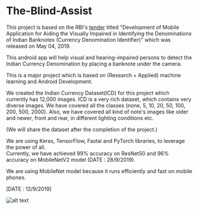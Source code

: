 # The-Blind-Assist

This project is based on the RBI's [tender](https://github.com/joshi98kishan/The-Blind-Assist/blob/master/RFP03052019.pdf) titled "Development of Mobile Application for Aiding the Visually Impaired in Identifying the Denominations of Indian Banknotes (Currency Denomination Identifier)" which was released on May 04, 2019.

 This android app will help visual and hearing-impaired persons to detect the Indian Currency Denomination by placing a banknote under the camera.

This is a major project which is based on (Research + Applied) machine learning and Android Development. 

We created the Indian Currency Dataset(ICD) for this project which currently has 12,000 images. ICD is a very rich dataset, which contains very diverse images. We have covered all the classes (none, 5, 10, 20, 50, 100, 200, 500, 2000). Also, we have covered all kind of note's images like older and newer, front and rear, in different lighting conditions etc.

(We will share the dataset after the completion of the project.)

We are using Keras, TensorFlow, Fastai and PyTorch libraries, to leverage the power of all.       
Currently, we have achieved 99% accuracy on ResNet50 and 96% accuracy on MobileNetV2 model (DATE : 28/9/2019).

We are using MobileNet model because it runs efficiently and fast on mobile phones.

[DATE : 12/9/2019]

![alt text](https://github.com/joshi98kishan/The-Blind-Assist/blob/master/sample_images/sample_image_4.jpeg)
